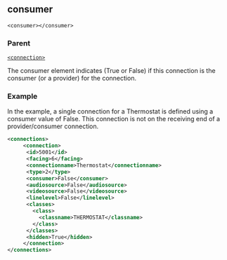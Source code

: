 ## consumer

`<consumer></consumer>`


### Parent

[`<connection>`][1]


The consumer element indicates (True or False) if this connection is the consumer (or a provider) for the connection.


### Example

In the example, a single connection for a Thermostat is defined using a consumer value of False.  This connection is not on the receiving end of a provider/consumer connection.   

```xml
<connections>
     <connection>      
	  <id>5001</id>
      <facing>6</facing>
      <connectionname>Thermostat</connectionname>
      <type>2</type>
      <consumer>False</consumer>
      <audiosource>False</audiosource>
      <videosource>False</videosource>
      <linelevel>False</linelevel>
      <classes>
        <class>
          <classname>THERMOSTAT</classname>
        </class>
      </classes>
      <hidden>True</hidden>
     </connection>
</connections>
```





[1]:	https://verbose-telegram-5004f902.pages.github.io/#connections-xml-connection